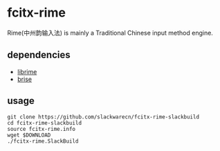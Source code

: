 # fcitx-rime

Rime(中州韵输入法) is mainly a Traditional Chinese input method engine.

## dependencies

* [librime](https://github.com/nnnewb/librime-slackbuild)
* [brise](https://github.com/slackwarecn/brise-slackbuild)

## usage

```
git clone https://github.com/slackwarecn/fcitx-rime-slackbuild
cd fcitx-rime-slackbuild
source fcitx-rime.info
wget $DOWNLOAD
./fcitx-rime.SlackBuild
```

